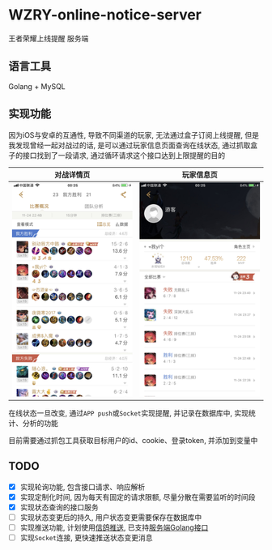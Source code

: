 # WZRY-online-notice-server
王者荣耀上线提醒 服务端

## 语言工具
Golang + MySQL

## 实现功能

因为iOS与安卓的互通性, 导致不同渠道的玩家, 无法通过盒子订阅上线提醒, 但是我发现曾经一起对战过的话, 是可以通过玩家信息页面查询在线状态, 通过抓取盒子的接口找到了一段请求, 通过循环请求这个接口达到上限提醒的目的

对战详情页 | 玩家信息页
 -------------|-------------
![对战详情页](resources/1.jpg) | ![玩家信息页](resources/2.jpg)

在线状态一旦改变, 通过`APP push`或`Socket`实现提醒, 并记录在数据库中, 实现统计、分析的功能

目前需要通过抓包工具获取目标用户的id、cookie、登录token, 并添加到变量中

## TODO
- [x] 实现轮询功能, 包含接口请求、响应解析
- [x] 实现定制化时间, 因为每天有固定的请求限额, 尽量分散在需要监听的时间段
- [x] 实现状态查询的接口服务
- [ ] 实现状态变更后的持久, 用户状态变更需要保存在数据库中
- [ ] 实现推送功能, 计划使用[信鸽推送](https://xg.qq.com/), 已支持[服务端Golang接口](https://github.com/xingePush/xinge-api-Golang)
- [ ] 实现`Socket`连接, 更快速推送状态变更消息
